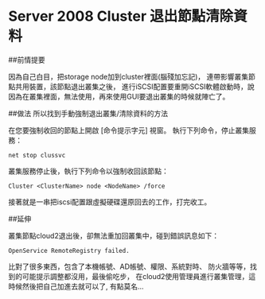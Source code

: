 # Server 2008 Cluster 退出節點清除資料

##前情提要

因為自己白目，把storage node加到cluster裡面(腦殘加忘記)，
連帶影響叢集節點共用裝置，該節點退出叢集之後，
進行iSCSI配置要重開iSCSI軟體啟動時，說因為在叢集裡面，無法使用，再來使用GUI要退出叢集的時候就陣亡了。


##做法
所以找到手動強制退出叢集/清除資料的方法

在您要強制收回的節點上開啟 [命令提示字元] 視窗。
執行下列命令，停止叢集服務：

    net stop clussvc

叢集服務停止後，執行下列命令以強制收回該節點：

    Cluster <ClusterName> node <NodeName> /force

接著就是一串把iscsi配置跟虛擬硬碟還原回去的工作，打完收工。

##延伸

叢集節點cloud2退出後，卻無法重加回叢集中，碰到錯誤訊息如下：

    OpenService RemoteRegistry failed.
    
比對了很多東西，包含了本機帳號、AD帳號、權限、系統對時、 防火牆等等，找到的可能提示調整都沒用，最後偷吃步， 在cloud2使用管理員進行叢集管理，這時候然後把自己加進去就可以了, 有點莫名...
